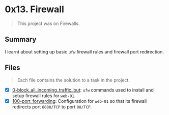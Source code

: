# 0x13. Firewall

> This project was on Firewalls.

## Summary

I learnt about setting up basic `ufw` firewall rules and firewall port redirection.

## Files

> Each file contains the solution to a task in the project.

- [x] [0-block_all_incoming_traffic_but](https://github.com/Ebube-Ochemba/alx-system_engineering-devops/blob/master/0x13-firewall/0-block_all_incoming_traffic_but): `ufw` commands used to install and setup firewall rules for `web-01`.
- [x] [100-port_forwarding](https://github.com/Ebube-Ochemba/alx-system_engineering-devops/blob/master/0x13-firewall/100-port_forwarding): Configuration for `web-01` so that its firewall redirects port `8080/TCP` to port `80/TCP`.
